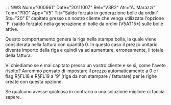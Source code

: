  :  : NWS Num="000661" Date="20111007" Rel="V3R2" Atr="A. Marazzi" Tem="PRO" App="V5" Tit="Saldo forzato in generazione bolle da ordini" Sts="20"
E' capitato presso un nostro cliente che venga utilizzata l'opzione 'F' (saldo forzato) nella generazione di bolle da ordini (V5AT15\*) sulle bolle attive.

Questo comportamento genera la riga nella stampa bolla, la quale viene considerata nella fattura con
quantità 0. In questo caso il prezzo unitario diventa importo della riga e quindi va ad aumentare,
erroneamente, il totale della fattura.

Vi chiediamo se è mai capitato presso un vostro cliente e se sì, come l'avete risolto? 
Avremmo pensato di impostare il prezzo automaticamente a 0 e i flag R§FL18 e R§FL19 a '9' (riga da
non stampare / fatturare) per le righe create con questa opzione.

Se qualcuno avesse qualcosa in contrario o una soluzione migliore ci faccia sapere.
